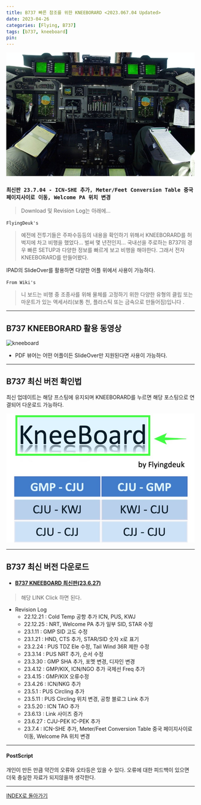```yaml
---
title: B737 빠른 참조를 위한 KNEEBORARD <2023.067.04 Updated>
date: 2023-04-26
categories: [Flying, B737]
tags: [b737, kneeboard]
pin:
---
```


![kneeboard](/img/flying/b737/kneeboard.jpg)

### `최신판 23.7.04 - ICN-SHE 추가, Meter/Feet Conversion Table 중국 페이지사이로 이동, Welcome PA 위치 변경`
> Download 및 Revision Log는 아래에...



`FlyingDeuk's`
> 예전에 전투기들은 주파수등등의 내용을 확인하기 위해서 KNEEBORARD를 허벅지에 차고 비행을 했었다... 벌써 몇 년전인지... 국내선을 주로하는 B737의 경우 빠른 SETUP과 다양한 정보를 빠르게 보고 비행을 해야한다. 그래서 전자 KNEEBORARD를 만들어봤다.

IPAD의 SlideOver를 활용하면 다양한 어플 위에서 사용이 가능하다.

`From Wiki's`
> 니 보드는 비행 중 조종사를 위해 물체를 고정하기 위한 다양한 유형의 클립 또는 마운트가 있는 액세서리(보통 천, 플라스틱 또는 금속으로 만들어짐)입니다 .

------------

## B737 KNEEBORARD 활용 동영상
![kneeboard](/img/flying/b737/kneeboard.gif)
- PDF 뷰어는 어떤 어플이든 SlideOver만 지원된다면 사용이 가능하다.

-----------

## B737 최신 버전 확인법
최신 업데이트는 해당 프스팅에 유지되며 KNEEBORARD를 누르면 해당 포스팅으로 연결되어 다운로드 가능하다.

![kneeboard](/img/flying/b737/kneeboard1.jpg)

---------------

## B737 최신 버전 다운로드
- #### [B737 KNEEBOARD 최신판(23.6.27)](/img/flying/b737/Kneeboard.pdf)

> 해당 LINK Click 하면 된다.

- Revision Log
  - 22.12.21 : Cold Temp 공항 추가 ICN, PUS, KWJ
  - 22.12.25 : NRT, Welcome PA 추가 일부 SID, STAR 수정
  - 23.1.11 : GMP SID 고도 수정
  - 23.1.21 : HND, CTS 추가, STAR/SID 숫자 x로 표기
  - 23.2.24 : PUS TDZ Ele 수정, Tail Wind 36R 제한 수정
  - 23.3.14 : PUS NRT 추가, 순서 수정
  - 23.3.30 : GMP SHA 추가, 포멧 변경, 디자인 변경
  - 23.4.12 : GMP/KIX, ICN/NGO 추가 국제선 Freq 추가
  - 23.4.15 : GMP/KIX 오류수정
  - 23.4.26 : ICN/NKG 추가
  - 23.5.1 : PUS Circling 추가
  - 23.5.11 : PUS Circling 위치 변경, 공항 블로그 Link 추가
  - 23.5.20 : ICN TAO 추가 
  - 23.6.13 : Link 사이즈 증가 
  - 23.6.27 : CJU-PEK IC-PEK 추가
  - 23.7.4 : ICN-SHE 추가, Meter/Feet Conversion Table 중국 페이지사이로 이동, Welcome PA 위치 변경
  
-------

#### PostScript
개인이 만든 만큼 약간의 오류와 오타등은 있을 수 있다. 오류에 대한 피드백이 있으면 더욱 충실한 자료가 되지않을까 생각한다.

-------

[INDEX로 돌아가기](/categories/b737/)
